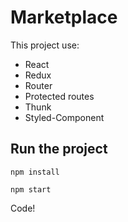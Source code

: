 # Marketplace

This project use:
- React
- Redux
- Router
- Protected routes
- Thunk
- Styled-Component


## Run the project

```npm install```

```npm start```

Code!